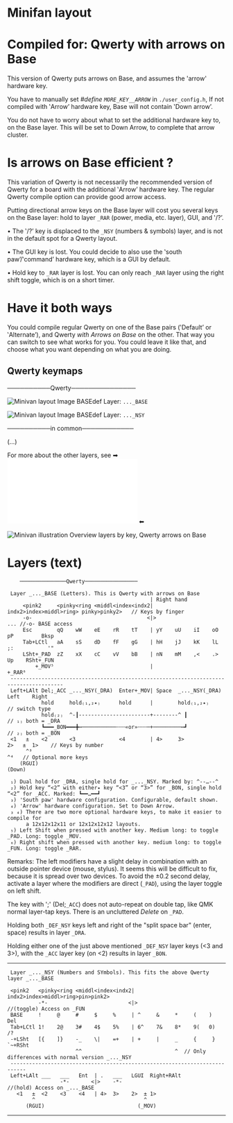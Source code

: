 # Minifan layout

Compiled for: Qwerty with arrows on Base
========================================

This version of Qwerty puts arrows on Base, and assumes the 'arrow' hardware key.

You have to manually set *#define `MORE_KEY__ARROW`* in `./user_config.h`, 
If not compiled with ‛Arrow’ hardware key, Base will not contain ‛Down arrow’.

You do not have to worry about what to set the additional hardware key to, on
the Base layer. This will be set to Down Arrow, to complete that arrow cluster.


Is arrows on Base efficient ?
=============================

This variation of Qwerty is not necessarily the recommended version of
Qwerty for a board with the additional ‛Arrow’ hardware key.
The regular Qwerty compile option can provide good arrow access. 

Putting directional arrow keys on the Base layer will cost you several
keys on the Base layer: hold to layer `_RAR` (power, media, etc. layer),
GUI, and ‛/?’.

• The ‛/?’ key is displaced to the `_NSY` (numbers & symbols) layer, and is not 
  in the default spot for a Qwerty layout.

• The GUI key is lost. You could decide to also use the ‛south paw’/‛command’ 
  hardware key, which is a GUI by default. 

• Hold key to `_RAR` layer is lost. You can only reach `_RAR` layer using the
  right shift toggle, which is on a short timer.


Have it both ways
=================

You could compile regular Qwerty on one of the Base pairs (‛Default’ or 
‛Alternate’), and Qwerty _with Arrows on Base_ on the other. That way
you can switch to see what works for you. You could leave it like
that, and choose what you want depending on what you are doing. 


Qwerty keymaps
--------------

──────────Qwerty───────────────

![Minivan layout Image BASEdef](http://socialism.nl/misc/minivan/minivan_base_layer_qwerty_basearrow_va.jpg)
Layer: `..._BASE`

![Minivan layout Image BASEdef](http://socialism.nl/misc/minivan/minivan_nsy_layer_qwerty_basearrow_va.jpg)
Layer: `..._NSY`

──────────in common────────────

(…)

For more about the other layers, see ➡ ![readme.md](./readme.md) ⬅

![Minivan illustration Overview layers by key, Qwerty arrows on Base](http://socialism.nl/misc/minivan/minivan-all-layers-clear-visualization-by-key_qwerty_basearrow_2000_vf.jpg)

Layers (text)
=============

        ───────────────Qwerty─────────────────

     Layer _..._BASE (Letters). This is Qwerty with arrows on Base
                                                  | Right hand
         <pink2     <pinky<ring <middl<index<indx2| indx2>index>middl>ring> pinky>pinky2>   // Keys by finger
         -o-                                     <|>                                    ... //-o- BASE access
         Esc        qQ    wW    eE    rR    tT    | yY    uU    iI    oO    pP         Bksp
         Tab+LCtl   aA    sS    dD    fF    gG    | hH    jJ    kK    lL    ;:           '"
         LSht+_PAD  zZ    xX    cC    vV    bB    | nN    mM    ,<    .>    Up    RSht+_FUN
             +_MOV⁵                               |                                   +_RAR⁶
     ---------------------------------------------------------------------------------------
     Left+LAlt Del;_ACC _..._NSY(_DRA)  Enter+_MOV| Space  _..._NSY(_DRA) Left    Right
               hold     hold₍₁,₂٭₎      hold      |        hold₍₁,₂٭₎                      // switch type
               hold₍₂₎  ^-┃-----------------------+--------^ ┃                          // ₁₎ both = _DRA
               ┗━━━_BON━━━╋┅───────────┄┄┄«or»┄┄┄─+─────────┅┛                          // ₂₎ both = _BON
     <1   ±    <2       <3              <4        | 4>     3>             2>   ±  1>    // Keys by number
          ^³                                                                   ^⁴   // Optional more keys
        (RGUI)                                                               (Down)

     ₁) Dual hold for _DRA, single hold for _..._NSY. Marked by: ^--…--^
     ₂) Hold key “<2” with either٭ key “<3” or “3>” for _BON, single hold “<2” for _ACC. Marked: ┗━━…━━┛
     ₃) 'South paw' hardware configuration. Configurable, default shown.
     ₄) 'Arrow' hardware configuration. Set to Down Arrow.
     ₃ ₄) There are two more optional hardware keys, to make it easier to compile for
          a 12x12x12x11 or 12x12x12x12 layouts.
     ₅) Left Shift when pressed with another key. Medium long: to toggle _PAD. Long: toggle _MOV.
     ₆) Right shift when pressed with another key. medium long: to toggle _FUN. Long: toggle _RAR.

Remarks: The left modifiers have a slight delay in combination with an outside pointer device (mouse, stylus).
It seems this will be difficult to fix, because it is spread over two devices. To avoid the
±0.2 second delay, activate a layer where the modifiers are direct (`_PAD`), using the layer toggle on left shift. 

The key with ';' (Del;`_ACC`) does not auto-repeat on double tap, like QMK normal layer-tap keys.
There is an uncluttered _Delete_ on `_PAD`.

Holding both `_DEF_NSY` keys left and right of the "split space bar" (enter, space) results in layer `_DRA`.

Holding either one of the just above mentioned `_DEF_NSY` layer keys (<3 and 3>), with the `_ACC` layer key
(on <2) results in layer `_BON`.


- - -


     Layer _..._NSY (Numbers and SYmbols). This fits the above Qwerty layer _..._BASE
    
     <pink2   <pinky<ring <middl<index<indx2| indx2>index>middl>ring>pin>pink2>
              -*-                          <|>                                  //(toggle) Access on _FUN
     BASE     !     @     #     $     %     | ^     &     *     (    )       Del
     Tab+LCtl 1!    2@    3#    4$    5%    | 6^    7&    8*    9(   0)       /?
     -+LSht   [{    ]}    -_    \|    =+    | +     |     _     {     }  `~+RSht
                          ^^                              ^  // Only differences with normal version _..._NSY
     ---------------------------------------------------------------------------
     Left+LAlt ___   ___   Ent  | .   ___   LGUI  Right+RAlt
                     -*-       <|>    -*-                                         //(hold) Access on _..._BASE
       <1   ±  <2    <3    <4   | 4>  3>    2>  ± 1>  
            ^                                   ^
          (RGUI)                              (_MOV)



- - -

